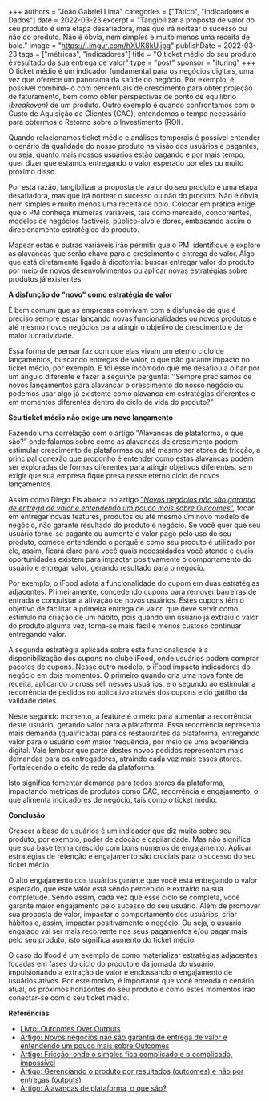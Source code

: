 +++
authors = "João Gabriel Lima"
categories = ["Tático", "Indicadores e Dados"]
date = 2022-03-23
excerpt = "Tangibilizar a proposta de valor do seu produto é uma etapa desafiadora, mas que irá nortear o sucesso ou não do produto. Não é óbvia, nem simples e muito menos uma receita de bolo."
image = "https://i.imgur.com/hXUK8kU.jpg"
publishDate = 2022-03-23
tags = ["métricas", "indicadores"]
title = "O ticket médio do seu produto é resultado da sua entrega de valor"
type = "post"
sponsor = "ituring"
+++
O ticket médio é um indicador fundamental para os negócios digitais, uma vez que oferece um panorama da saúde do negócio. Por exemplo, é possível combiná-lo com percentuais de crescimento para obter projeção de faturamento, bem como obter perspectivas de ponto de equilíbrio (_breakeven)_ de um produto. Outro exemplo é quando confrontamos com o Custo de Aquisição de Clientes (CAC), entendemos o tempo necessário para obtermos o Retorno sobre o Investimento (ROI).

Quando relacionamos ticket médio e análises temporais é possível entender o cenário da qualidade do nosso produto na visão dos usuários e pagantes, ou seja, quanto mais nossos usuários estão pagando e por mais tempo, quer dizer que estamos entregando o valor esperado por eles ou muito próximo disso.

Por esta razão, tangibilizar a proposta de valor do seu produto é uma etapa desafiadora, mas que irá nortear o sucesso ou não do produto. Não é óbvia, nem simples e muito menos uma receita de bolo. Colocar em prática exige que o PM conheça inúmeras variáveis, tais como mercado, concorrentes, modelos de negócios factíveis, público-alvo e dores, embasando assim o direcionamento estratégico do produto. 

Mapear estas e outras variáveis irão permitir que o PM  identifique e explore as alavancas que serão chave para o crescimento e entrega de valor. Algo que está diretamente ligado à dicotomia: buscar entregar valor do produto por meio de novos desenvolvimentos ou aplicar novas estratégias sobre produtos já existentes.

**A disfunção do "novo" como estratégia de valor**

É bem comum que as empresas convivam com a disfunção de que é preciso sempre estar lançando novas funcionalidades ou novos produtos e até mesmo novos negócios para atingir o objetivo de crescimento e de maior lucratividade.

Essa forma de pensar faz com que elas vivam um eterno ciclo de lançamentos, buscando entregas de valor, o que não garante impacto no ticket médio, por exemplo. E foi esse incômodo que me desafiou a olhar por um ângulo diferente e fazer a seguinte pergunta: ''Sempre precisamos de novos lançamentos para alavancar o crescimento do nosso negócio ou podemos usar algo já existente como alavanca em estratégias diferentes e em momentos diferentes dentro do ciclo de vida do produto?" 

**Seu ticket médio não exige um novo lançamento**

Fazendo uma correlação com o artigo "Alavancas de plataforma, o que são?” onde falamos sobre como as alavancas de crescimento podem estimular crescimento de plataformas ou até mesmo ser atores de fricção, a principal conexão que proponho é entender como estas alavancas podem ser exploradas de formas diferentes para atingir objetivos diferentes, sem exigir que sua empresa fique presa nesse eterno ciclo de novos lançamentos.

Assim como Diego Eis aborda no artigo ["_Novos negócios não são garantia de entrega de valor e entendendo um pouco mais sobre Outcomes"_](https://productoversee.com/novos-negocios-nao-sao-garantia-de-entrega-de-valor-e-entendendo-um-pouco-mais-sobre-outcomes/)_,_ focar em entregar novas features, produtos ou até mesmo um novo modelo de negócio, não garante resultado do produto e negócio. Se você quer que seu usuário torne-se pagante ou aumente o valor pago pelo uso do seu produto, comece entendendo o porquê e como seu produto é utilizado por ele, assim, ficará claro para você quais necessidades você atende e quais oportunidades existem para impactar positivamente o comportamento do usuário e entregar valor, gerando resultado para o negócio.

Por exemplo, o iFood adota a funcionalidade do cupom em duas estratégias adjacentes. Primeiramente, concedendo cupons para remover barreiras de entrada e conquistar a ativação de novos usuários. Estes cupons têm o objetivo de facilitar a primeira entrega de valor, que deve servir como estímulo na criação de um hábito, pois quando um usuário já extraiu o valor do produto alguma vez, torna-se mais fácil e menos custoso continuar entregando valor.

A segunda estratégia aplicada sobre esta funcionalidade é a disponibilização dos cupons no clube iFood, onde usuários podem comprar pacotes de cupons. Nesse outro modelo, o iFood impacta indicadores do negócio em dois momentos. O primeiro quando cria uma nova fonte de receita, aplicando o cross sell nesses usuários, e o segundo ao estimular a recorrência de pedidos no aplicativo através dos cupons e do gatilho da validade deles.

Neste segundo momento, a feature é o meio para aumentar a recorrência deste usuário, gerando valor para a plataforma. Essa recorrência representa mais demanda (qualificada) para os restaurantes da plataforma, entregando valor para o usuário com maior frequência, por meio de uma experiência digital. Vale lembrar que parte destes novos pedidos representam mais demandas para os entregadores, atraindo cada vez mais esses atores. Fortalecendo o efeito de rede da plataforma.

Isto significa fomentar demanda para todos atores da plataforma, impactando métricas de produtos como CAC, recorrência e engajamento, o que alimenta indicadores de negócio, tais como o ticket médio. 

**Conclusão**

Crescer a base de usuários é um indicador que diz muito sobre seu produto, por exemplo, poder de adoção e capilaridade. Mas não significa que sua base tenha crescido com bons números de engajamento. Aplicar estratégias de retenção e engajamento são cruciais para o sucesso do seu ticket médio. 

O alto engajamento dos usuários garante que você está entregando o valor esperado, que este valor está sendo percebido e extraído na sua completude. Sendo assim, cada vez que esse ciclo se completa, você garante maior engajamento pelo sucesso do seu usuário. Além de promover sua proposta de valor, impactar o comportamento dos usuários, criar hábitos e, assim, impactar positivamente o negócio. Ou seja, o usuário engajado vai ser mais recorrente nos seus pagamentos e/ou pagar mais pelo seu produto, isto significa aumento do ticket médio.

O caso do Ifood é um exemplo de como materializar estratégias adjacentes focadas em fases do ciclo do produto e da jornada do usuário, impulsionando a extração de valor e endossando o engajamento de usuários ativos. Por este motivo, é importante que você entenda o cenário atual, os próximos horizontes do seu produto e como estes momentos irão conectar-se com o seu ticket médio.

**Referências**

* [Livro: Outcomes Over Outputs](https://www.amazon.com.br/Outcomes-Over-Output-customer-behavior-ebook/dp/B07QJ1Y8Y5?__mk_pt_BR=%C3%85M%C3%85%C5%BD%C3%95%C3%91&dchild=1&keywords=outcomes+over+output&qid=1617814531&sr=8-1&linkCode=sl1&tag=po0f2-20&linkId=e13ebd7042a0509ec483d543a54b605f&language=pt_BR&ref_=as_li_ss_tl)
* [Artigo: Novos negócios não são garantia de entrega de valor e entendendo um pouco mais sobre Outcomes](https://productoversee.com/novos-negocios-nao-sao-garantia-de-entrega-de-valor-e-entendendo-um-pouco-mais-sobre-outcomes/)
* [Artigo: Fricção: onde o simples fica complicado e o complicado, impossível](https://productoversee.com/friccao-onde-o-simples-fica-complicado-e-o-complicado-impossivel/)
* [Artigo: Gerenciando o produto por resultados (outcomes) e não por entregas (outputs)](https://productoversee.com/gerenciando-o-produto-por-resultados-outcomes-e-nao-por-entregas-outputs/)
* [Artigo: Alavancas de plataforma, o que são?](https://productoversee.com/alavancas-de-plataforma-o-que-sao/)